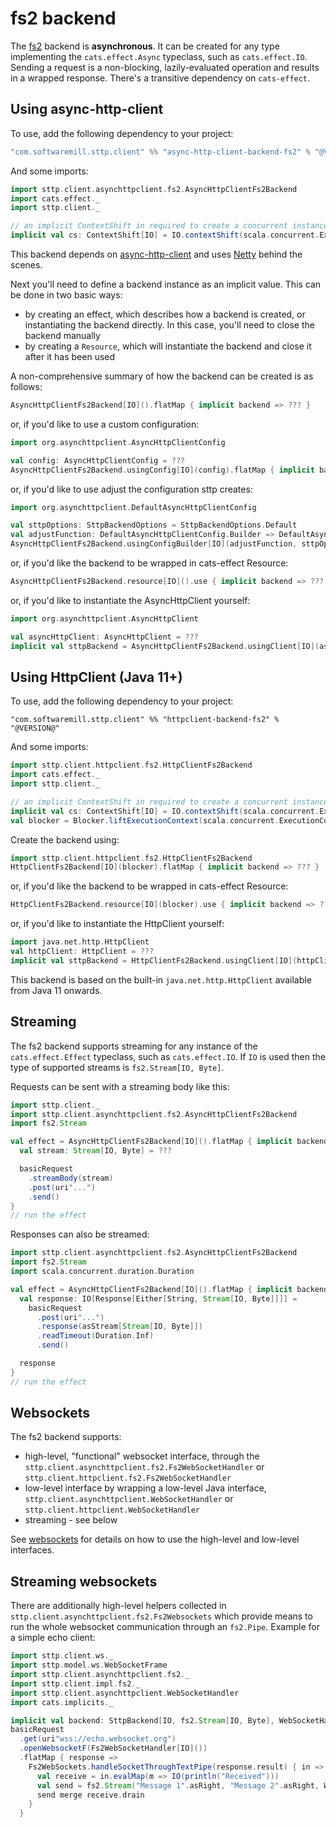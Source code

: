 # fs2 backend

The [fs2](https://github.com/functional-streams-for-scala/fs2) backend is **asynchronous**. It can be created for any type implementing the `cats.effect.Async` typeclass, such as `cats.effect.IO`. Sending a request is a non-blocking, lazily-evaluated operation and results in a wrapped response. There's a transitive dependency on `cats-effect`. 

## Using async-http-client

To use, add the following dependency to your project:

```scala
"com.softwaremill.sttp.client" %% "async-http-client-backend-fs2" % "@VERSION@"
```
And some imports:
```scala mdoc:silent
import sttp.client.asynchttpclient.fs2.AsyncHttpClientFs2Backend
import cats.effect._
import sttp.client._

// an implicit ContextShift in required to create a concurrent instance for `cats.effect.IO`:
implicit val cs: ContextShift[IO] = IO.contextShift(scala.concurrent.ExecutionContext.global)
```
           
This backend depends on [async-http-client](https://github.com/AsyncHttpClient/async-http-client) and uses [Netty](http://netty.io) behind the scenes.

Next you'll need to define a backend instance as an implicit value. This can be done in two basic ways:

* by creating an effect, which describes how a backend is created, or instantiating the backend directly. In this case, you'll need to close the backend manually
* by creating a `Resource`, which will instantiate the backend and close it after it has been used

A non-comprehensive summary of how the backend can be created is as follows:

```scala mdoc:compile-only
AsyncHttpClientFs2Backend[IO]().flatMap { implicit backend => ??? }
```
or, if you'd like to use a custom configuration:
```scala mdoc:compile-only
import org.asynchttpclient.AsyncHttpClientConfig

val config: AsyncHttpClientConfig = ???
AsyncHttpClientFs2Backend.usingConfig[IO](config).flatMap { implicit backend => ??? }
```
or, if you'd like to use adjust the configuration sttp creates:
```scala mdoc:compile-only
import org.asynchttpclient.DefaultAsyncHttpClientConfig

val sttpOptions: SttpBackendOptions = SttpBackendOptions.Default 
val adjustFunction: DefaultAsyncHttpClientConfig.Builder => DefaultAsyncHttpClientConfig.Builder = ???
AsyncHttpClientFs2Backend.usingConfigBuilder[IO](adjustFunction, sttpOptions).flatMap { implicit backend => ??? }
```
or, if you'd like the backend to be wrapped in cats-effect Resource:
```scala mdoc:compile-only
AsyncHttpClientFs2Backend.resource[IO]().use { implicit backend => ??? }
```
or, if you'd like to instantiate the AsyncHttpClient yourself:
```scala mdoc:compile-only
import org.asynchttpclient.AsyncHttpClient

val asyncHttpClient: AsyncHttpClient = ??? 
implicit val sttpBackend = AsyncHttpClientFs2Backend.usingClient[IO](asyncHttpClient)
```

## Using HttpClient (Java 11+)

To use, add the following dependency to your project:

```
"com.softwaremill.sttp.client" %% "httpclient-backend-fs2" % "@VERSION@"
```
And some imports:
```scala mdoc:reset:silent
import sttp.client.httpclient.fs2.HttpClientFs2Backend
import cats.effect._
import sttp.client._

// an implicit ContextShift in required to create a concurrent instance for `cats.effect.IO`:
implicit val cs: ContextShift[IO] = IO.contextShift(scala.concurrent.ExecutionContext.global)
val blocker = Blocker.liftExecutionContext(scala.concurrent.ExecutionContext.global)
```

Create the backend using:

```scala mdoc:compile-only
import sttp.client.httpclient.fs2.HttpClientFs2Backend
HttpClientFs2Backend[IO](blocker).flatMap { implicit backend => ??? }
```
or, if you'd like the backend to be wrapped in cats-effect Resource:
```scala mdoc:compile-only
HttpClientFs2Backend.resource[IO](blocker).use { implicit backend => ??? }
```
or, if you'd like to instantiate the HttpClient yourself:
```scala mdoc:compile-only
import java.net.http.HttpClient
val httpClient: HttpClient = ???
implicit val sttpBackend = HttpClientFs2Backend.usingClient[IO](httpClient, blocker)
```

This backend is based on the built-in `java.net.http.HttpClient` available from Java 11 onwards.

## Streaming

The fs2 backend supports streaming for any instance of the `cats.effect.Effect` typeclass, such as `cats.effect.IO`. If `IO` is used then the type of supported streams is `fs2.Stream[IO, Byte]`.

Requests can be sent with a streaming body like this:

```scala mdoc:compile-only
import sttp.client._
import sttp.client.asynchttpclient.fs2.AsyncHttpClientFs2Backend
import fs2.Stream

val effect = AsyncHttpClientFs2Backend[IO]().flatMap { implicit backend =>
  val stream: Stream[IO, Byte] = ???

  basicRequest
    .streamBody(stream)
    .post(uri"...")
    .send()
}
// run the effect
```

Responses can also be streamed:

```scala mdoc:compile-only
import sttp.client.asynchttpclient.fs2.AsyncHttpClientFs2Backend
import fs2.Stream
import scala.concurrent.duration.Duration

val effect = AsyncHttpClientFs2Backend[IO]().flatMap { implicit backend =>
  val response: IO[Response[Either[String, Stream[IO, Byte]]]] =
    basicRequest
      .post(uri"...")
      .response(asStream[Stream[IO, Byte]])
      .readTimeout(Duration.Inf)
      .send()

  response
}
// run the effect
```

## Websockets

The fs2 backend supports:

* high-level, "functional" websocket interface, through the `sttp.client.asynchttpclient.fs2.Fs2WebSocketHandler` or `sttp.client.httpclient.fs2.Fs2WebSocketHandler`
* low-level interface by wrapping a low-level Java interface, `sttp.client.asynchttpclient.WebSocketHandler` or `sttp.client.httpclient.WebSocketHandler`
* streaming - see below

See [websockets](../websockets.md) for details on how to use the high-level and low-level interfaces.

## Streaming websockets 

There are additionally high-level helpers collected in `sttp.client.asynchttpclient.fs2.Fs2Websockets` which provide means to run the whole websocket communication through an `fs2.Pipe`. Example for a simple echo client:

```scala mdoc:compile-only
import sttp.client.ws._
import sttp.model.ws.WebSocketFrame
import sttp.client.asynchttpclient.fs2._
import sttp.client.impl.fs2._
import sttp.client.asynchttpclient.WebSocketHandler
import cats.implicits._

implicit val backend: SttpBackend[IO, fs2.Stream[IO, Byte], WebSocketHandler] = ???
basicRequest
  .get(uri"wss://echo.websocket.org")
  .openWebsocketF(Fs2WebSocketHandler[IO]())
  .flatMap { response =>
    Fs2WebSockets.handleSocketThroughTextPipe(response.result) { in =>
      val receive = in.evalMap(m => IO(println("Received")))
      val send = fs2.Stream("Message 1".asRight, "Message 2".asRight, WebSocketFrame.close.asLeft)
      send merge receive.drain
    }
  }
```
